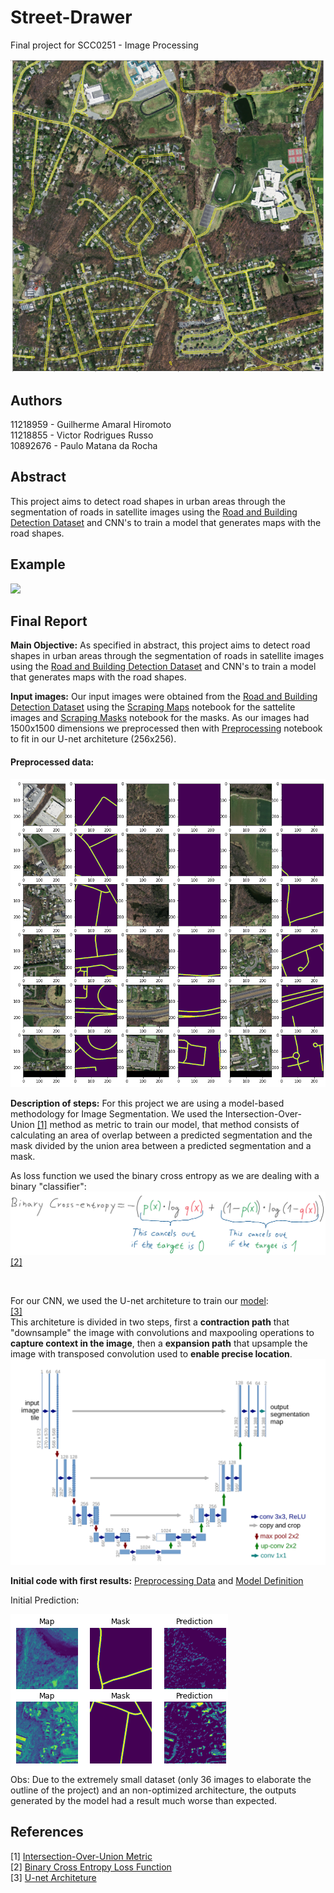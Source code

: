 # Street-Drawer


Final project for SCC0251 - Image Processing

![](https://github.com/guilhermehiromoto/Street-Drawer/blob/master/final_result.png?raw=true)

## Authors
11218959 - Guilherme Amaral Hiromoto<br/>
11218855 - Victor Rodrigues Russo<br/>
10892676 - Paulo Matana da Rocha<br/>


## Abstract

This project aims to detect road shapes in urban areas through the segmentation of roads in satellite images using the [Road and Building Detection Dataset](https://www.cs.toronto.edu/~vmnih/data/) and CNN's to train a model that generates maps with the road shapes.

## Example
![](https://github.com/guilhermehiromoto/Street-Drawer/blob/master/example_pdi.png?raw=true)

## Final Report

**Main Objective:** As specified in abstract, this project aims to detect road shapes in urban areas through the segmentation of roads in satellite images using the [Road and Building Detection Dataset](https://www.cs.toronto.edu/~vmnih/data/) and CNN's to train a model that generates maps with the road shapes.

**Input images:** Our input images were obtained from the [Road and Building Detection Dataset](https://www.cs.toronto.edu/~vmnih/data/) using the [Scraping Maps](https://github.com/guilhermehiromoto/Street-Drawer/blob/master/maps/getting_data.ipynb) notebook for the sattelite images and [Scraping Masks](https://github.com/guilhermehiromoto/Street-Drawer/blob/master/masks/getting_data.ipynb) notebook for the masks. As our images had 1500x1500 dimensions we preprocessed then with [Preprocessing](https://github.com/guilhermehiromoto/Street-Drawer/blob/master/preprocessing.ipynb) notebook to fit in our U-net architeture (256x256).

#### Preprocessed data:

![](https://github.com/guilhermehiromoto/Street-Drawer/blob/master/preprocessed_images.png)

**Description of steps:** For this project we are using a model-based methodology for Image Segmentation. We used the Intersection-Over-Union [[1]](https://towardsdatascience.com/metrics-to-evaluate-your-semantic-segmentation-model-6bcb99639aa2) method as metric to train our model, that method consists of calculating an area of overlap between a predicted segmentation and the mask divided by the union area between a predicted segmentation and a mask.<br/>

As loss function we used the binary cross entropy as we are dealing with a binary "classifier":
![](https://github.com/guilhermehiromoto/Street-Drawer/blob/master/binary_cross_entropy.png?raw=true) [[2]](https://towardsdatascience.com/understanding-binary-cross-entropy-log-loss-a-visual-explanation-a3ac6025181a)

<br/>

For our CNN, we used the U-net architeture to train our [model](https://github.com/guilhermehiromoto/Street-Drawer/blob/master/training_model.ipynb):<br/>
[[3]](https://towardsdatascience.com/understanding-semantic-segmentation-with-unet-6be4f42d4b47)<br/>
This architeture is divided in two steps, first a **contraction path** that "downsample" the image with convolutions and maxpooling operations to **capture context in the image**, then a **expansion path** that upsample the image with transposed convolution used to **enable precise location**.
![](https://github.com/guilhermehiromoto/Street-Drawer/blob/master/architeture.png?raw=true)

**Initial code with first results:** [Preprocessing Data](https://github.com/guilhermehiromoto/Street-Drawer/blob/master/preprocessing.ipynb) and [Model Definition](https://github.com/guilhermehiromoto/Street-Drawer/blob/master/training_model.ipynb)



Initial Prediction:

![](https://github.com/guilhermehiromoto/Street-Drawer/blob/master/initial_predictions.png)<br/>
Obs: Due to the extremely small dataset (only 36 images to elaborate the outline of the project) and an non-optimized architecture, the outputs generated by the model had a result much worse than expected.

## References

[1] [Intersection-Over-Union Metric](https://towardsdatascience.com/metrics-to-evaluate-your-semantic-segmentation-model-6bcb99639aa2)<br/>
[2] [Binary Cross Entropy Loss Function](https://towardsdatascience.com/understanding-binary-cross-entropy-log-loss-a-visual-explanation-a3ac6025181a)<br/>
[3] [U-net Architeture](https://towardsdatascience.com/understanding-semantic-segmentation-with-unet-6be4f42d4b47)<br/>
